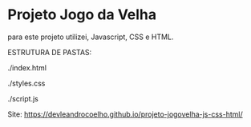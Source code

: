 # Projeto Jogo da Velha
para este projeto utilizei, Javascript, CSS e HTML.

ESTRUTURA DE PASTAS:

./index.html

./styles.css

./script.js

Site: https://devleandrocoelho.github.io/projeto-jogovelha-js-css-html/
